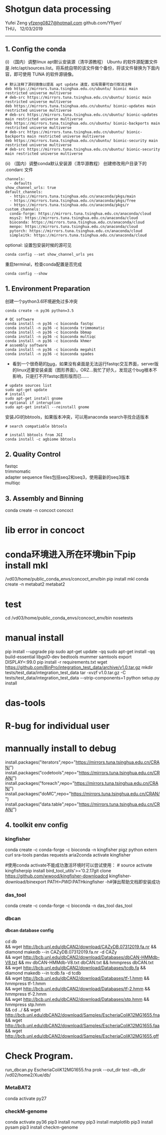 
# Shotgun data processing
Yufei Zeng
yfzeng0827@hotmail.com
github.com/Yflyer/  
THU， 12/03/2019

-----
## 1. Config the conda
(i) （国内）调整linux apt默认安装源（清华源教程）
Ubuntu 的软件源配置文件是 /etc/apt/sources.list。将系统自带的该文件做个备份，将该文件替换为下面内容，即可使用 TUNA 的软件源镜像。
```
# 默认注释了源码镜像以提高 apt update 速度，如有需要可自行取消注释
deb https://mirrors.tuna.tsinghua.edu.cn/ubuntu/ bionic main restricted universe multiverse
# deb-src https://mirrors.tuna.tsinghua.edu.cn/ubuntu/ bionic main restricted universe multiverse
deb https://mirrors.tuna.tsinghua.edu.cn/ubuntu/ bionic-updates main restricted universe multiverse
# deb-src https://mirrors.tuna.tsinghua.edu.cn/ubuntu/ bionic-updates main restricted universe multiverse
deb https://mirrors.tuna.tsinghua.edu.cn/ubuntu/ bionic-backports main restricted universe multiverse
# deb-src https://mirrors.tuna.tsinghua.edu.cn/ubuntu/ bionic-backports main restricted universe multiverse
deb https://mirrors.tuna.tsinghua.edu.cn/ubuntu/ bionic-security main restricted universe multiverse
# deb-src https://mirrors.tuna.tsinghua.edu.cn/ubuntu/ bionic-security main restricted universe multiverse
```
(ii) （国内）调整conda默认安装源（清华源教程）
创建修改用户目录下的 .condarc 文件
```
channels:
  - defaults
show_channel_urls: true
default_channels:
  - https://mirrors.tuna.tsinghua.edu.cn/anaconda/pkgs/main
  - https://mirrors.tuna.tsinghua.edu.cn/anaconda/pkgs/free
  - https://mirrors.tuna.tsinghua.edu.cn/anaconda/pkgs/r
custom_channels:
  conda-forge: https://mirrors.tuna.tsinghua.edu.cn/anaconda/cloud
  msys2: https://mirrors.tuna.tsinghua.edu.cn/anaconda/cloud
  bioconda: https://mirrors.tuna.tsinghua.edu.cn/anaconda/cloud
  menpo: https://mirrors.tuna.tsinghua.edu.cn/anaconda/cloud
  pytorch: https://mirrors.tuna.tsinghua.edu.cn/anaconda/cloud
  simpleitk: https://mirrors.tuna.tsinghua.edu.cn/anaconda/cloud
```
optional: 设置包安装时候的源可见
```
conda config --set show_channel_urls yes
```
重启terminal，检查conda配置是否完成
```
conda config --show
```


## 1. Environment Preparation
创建一个python3.6环境避免过多冲突
```
conda create -n py36 python=3.5
```

```
# QC software  
conda install -n py36 -c bioconda fastqc
conda install -n py36 -c bioconda trimmomatic
conda install -n py36 -c bioconda bbmap
conda install -n py36 -c bioconda multiqc
conda install -n py36 -c bioconda khmer
# assembly software  
conda install -n py36 -c bioconda megahit
conda install -n py36 -c bioconda spades
```
* 看到一个很奇葩的[bug](http://www.mamicode.com/info-detail-2272598.html)，如果没有桌面是无法运行fastqc交互界面，server版的linux还要安装桌面（图形界面）。ORZ...我忙了好久，发现这个bug根本不影响，只是打不开fastqc图形版而已......
```
# update sources list
sudo apt-get update
# install
sudo apt-get install gnome
# optional if interuption
sudo apt-get install --reinstall gnome
```
安装JGI的bbtools，如果版本冲突，可以用anaconda search寻找合适版本
```
# search compatiable bbtools  

# install bbtools from JGI
conda install -c agbiome bbtools
```
## 2. Quality Control
fastqc  
trimmomatic  
adapter sequence files包括seq2和seq3，使用最新的seq3版本  
multiqc  

## 3.  Assembly and Binning
conda create -n concoct concoct

# lib error in concoct
# conda环境进入所在环境bin下pip install mkl
/vd03/home/public_conda_envs/concoct_env/bin pip install mkl
conda create -n metabat2 metabat2
# test
cd /vd03/home/public_conda_envs/concoct_env/bin
nosetests
# manual install
pip install --upgrade pip
sudo apt-get update -qq
sudo apt-get install -qq build-essential libgsl0-dev bedtools mummer samtools
export DISPLAY=:99.0
pip install -r requirements.txt
wget https://github.com/BinPro/integration_test_data/archive/v1.0.tar.gz
mkdir tests/test_data/integration_test_data
tar -xvzf v1.0.tar.gz -C tests/test_data/integration_test_data --strip-components=1
python setup.py install

# das-tools
# R-bug for individual user
# mannually install to debug
install.packages("iterators",repo="https://mirrors.tuna.tsinghua.edu.cn/CRAN/")
install.packages("codetools",repo="https://mirrors.tuna.tsinghua.edu.cn/CRAN/")
install.packages("foreach",repo="https://mirrors.tuna.tsinghua.edu.cn/CRAN/")
install.packages("doMC",repo="https://mirrors.tuna.tsinghua.edu.cn/CRAN/")
install.packages("data.table",repo="https://mirrors.tuna.tsinghua.edu.cn/CRAN/")

## 4. toolkit env config
### kingfisher
conda create -c conda-forge -c bioconda -n kingfisher pigz python extern curl sra-tools pandas requests aria2conda activate kingfisher

\#使用conda activate不能成功激活环境时可以尝试使用：
\# source activate kingfisherpip install bird_tool_utils'>='0.2.17git clone https://github.com/wwood/kingfisher-downloadcd kingfisher-download/binexport PATH=$PWD:$PATHkingfisher -h#弹出帮助文档即安装成功

### das_tool
conda create -c conda-forge -c bioconda -n das_tool das_tool

### dbcan
#### dbcan database config
cd db \
    && wget http://bcb.unl.edu/dbCAN2/download/CAZyDB.07312019.fa.nr && diamond makedb --in CAZyDB.07312019.fa.nr -d CAZy \
    && wget http://bcb.unl.edu/dbCAN2/download/Databases/dbCAN-HMMdb-V8.txt && mv dbCAN-HMMdb-V8.txt dbCAN.txt && hmmpress dbCAN.txt \
    && wget http://bcb.unl.edu/dbCAN2/download/Databases/tcdb.fa && diamond makedb --in tcdb.fa -d tcdb \
    && wget http://bcb.unl.edu/dbCAN2/download/Databases/tf-1.hmm && hmmpress tf-1.hmm \
    && wget http://bcb.unl.edu/dbCAN2/download/Databases/tf-2.hmm && hmmpress tf-2.hmm \
    && wget http://bcb.unl.edu/dbCAN2/download/Databases/stp.hmm && hmmpress stp.hmm \
    && cd ../ && wget http://bcb.unl.edu/dbCAN2/download/Samples/EscheriaColiK12MG1655.fna \
    && wget http://bcb.unl.edu/dbCAN2/download/Samples/EscheriaColiK12MG1655.faa \
    && wget http://bcb.unl.edu/dbCAN2/download/Samples/EscheriaColiK12MG1655.gff

# Check Program.
run_dbcan.py EscheriaColiK12MG1655.fna prok --out_dir test –db_dir /vd02/home2/Xue/db/

### MetaBAT2
conda activate py27

###  checkM-genome
conda activate py36
pip3 install numpy
pip3 install matplotlib
pip3 install pysam
pip3 install checkm-genome
